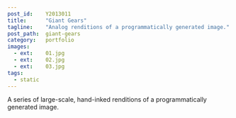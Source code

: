 ```yaml
---
post_id:    Y2013011
title:      "Giant Gears"
tagline:    "Analog renditions of a programmatically generated image."
post_path:  giant-gears
category:   portfolio
images:
  - ext:    01.jpg
  - ext:    02.jpg
  - ext:    03.jpg
tags:
  - static
---
```

A series of large-scale, hand-inked renditions of a programmatically generated image.